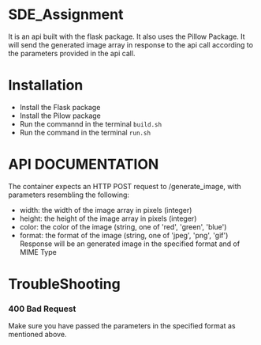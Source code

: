 # SDE_Assignment
It is an api built with the flask package. It also uses the Pillow Package. It will send the generated image array in response to the api call according to the parameters provided
in the api call.<br> 
# Installation
* Install the Flask package 
* Install the Pilow package
* Run the commannd in the terminal ```build.sh```
* Run the command in the terminal  ```run.sh```
# API DOCUMENTATION
The container expects an HTTP POST request to /generate_image, with parameters resembling the following:
* width: the width of the image array in pixels (integer)
* height: the height of the image array in pixels (integer)
* color: the color of the image (string, one of 'red', 'green', 'blue')
* format: the format of the image (string, one of 'jpeg', 'png', 'gif') 
Response will be an generated image in the specified format and of MIME Type

# TroubleShooting
### 400 Bad Request 
Make sure you have passed the parameters in the specified format as mentioned above.
